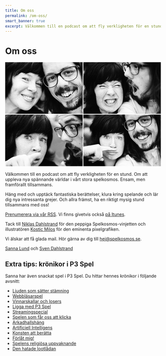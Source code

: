 ```yaml
---
title: Om oss
permalink: /om-oss/
smart_banner: true
excerpt: Välkommen till en podcast om att fly verkligheten för en stund. Om att uppleva nya spännande världar i vårt stora spelkosmos. Både ensam, men framförallt tillsammans.
---
```


# Om oss

<img src="/images/sannasven.jpg" alt="Sanna och Sven">

Välkommen till en podcast om att fly verkligheten för en stund. Om att uppleva nya spännande världar i vårt stora spelkosmos. Ensam, men framförallt tillsammans.

Häng med och upptäck fantastiska berättelser, klura kring spelande och lär dig nya intressanta grejer. Och allra främst, ha en riktigt mysig stund tillsammans med oss!

[Prenumerera via vår RSS][5]. Vi finns givetvis också [på Itunes][6].

Tack till [Niklas Dahlstrand][4] för den peppiga Spelkosmos-vinjetten och illustratören [Kostic Milos][3] för den eminenta pixelgrafiken.

Vi älskar att få glada mail. Hör gärna av dig till <hej@spelkosmos.se>.

[Sanna Lund][1] och [Sven Dahlstrand][2]

## Extra tips: krönikor i P3 Spel

Sanna har även snackat spel i  P3 Spel. Du hittar hennes krönikor i följande avsnitt:

* [Ljuden som sätter stämning][7]
* [Webbläsarspel][8]
* [Vinnarskallar och losers][9]
* [Ligga med P3 Spel][10]
* [Streamingspecial][11]
* [Spelen som får oss att klicka][12]
* [Arkadhallshäng][13]
* [Artificiell Intelligens][14]
* [Konsten att berätta][15]
* [Förlåt mig!][16]
* [Spelens religiösa uppvaknande][17]
* [Den hatade lootlådan][18]

[1]: http://sannalund.se
[2]: https://svendahlstrand.se
[3]: https://www.fiverr.com/harveydentmd
[4]: https://soundcloud.com/chetreo
[5]: /alla-episoder.rss
[6]: https://itunes.apple.com/se/podcast/spelkosmos/id1074034373
[7]: http://sverigesradio.se/sida/avsnitt/837129?programid=4090
[8]: http://sverigesradio.se/sida/avsnitt/849297?programid=4090
[9]: http://sverigesradio.se/sida/avsnitt/859015?programid=4090
[10]: http://sverigesradio.se/sida/avsnitt/869315?programid=4090
[11]: http://sverigesradio.se/sida/avsnitt/877974?programid=4090
[12]: http://sverigesradio.se/sida/avsnitt/887952?programid=4090
[13]: http://sverigesradio.se/sida/avsnitt/900538?programid=4090
[14]: http://sverigesradio.se/sida/avsnitt/947661?programid=4090
[15]: http://sverigesradio.se/sida/avsnitt/961034?programid=4090
[16]: http://sverigesradio.se/sida/avsnitt/967486?programid=4090
[17]: http://sverigesradio.se/sida/avsnitt/977927?programid=4090
[18]: http://sverigesradio.se/sida/avsnitt/987381?programid=4090
